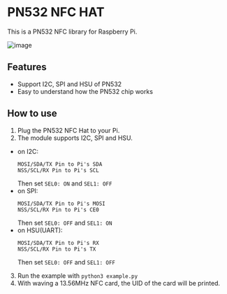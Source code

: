 # PN532 NFC HAT
This is a PN532 NFC library for Raspberry Pi.

![image](http://www.waveshare.net/photo/accBoard/PN532-NFC-HAT/PN532-NFC-HAT-3.jpg)

## Features
-   Support I2C, SPI and HSU of PN532
-   Easy to understand how the PN532 chip works

## How to use
1.  Plug the PN532 NFC Hat to your Pi.
2.  The module supports I2C, SPI and HSU.
-   on I2C:
    ```
    MOSI/SDA/TX Pin to Pi's SDA
    NSS/SCL/RX Pin to Pi's SCL
    ```
    Then set `SEL0: ON` and `SEL1: OFF`
-   on SPI:
    ```
    MOSI/SDA/TX Pin to Pi's MOSI
    NSS/SCL/RX Pin to Pi's CE0
    ```
    Then set `SEL0: OFF` and `SEL1: ON`
-   on HSU(UART):
    ```
    MOSI/SDA/TX Pin to Pi's RX
    NSS/SCL/RX Pin to Pi's TX
    ```
    Then set `SEL0: OFF` and `SEL1: OFF`
3.  Run the example with `python3 example.py`
4.  With waving a 13.56MHz NFC card, the UID of the card will be printed.
